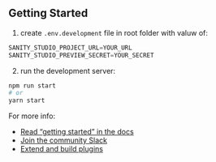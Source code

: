 ## Getting Started

1. create `.env.development` file in root folder with valuw of:

```javascript
SANITY_STUDIO_PROJECT_URL=YOUR_URL
SANITY_STUDIO_PREVIEW_SECRET=YOUR_SECRET
```

2.  run the development server:

```bash
npm run start
# or
yarn start
```
For more info:

- [Read “getting started” in the docs](https://www.sanity.io/docs/introduction/getting-started?utm_source=readme)
- [Join the community Slack](https://slack.sanity.io/?utm_source=readme)
- [Extend and build plugins](https://www.sanity.io/docs/content-studio/extending?utm_source=readme)
